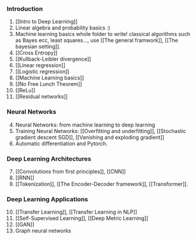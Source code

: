 ### Introduction
1. [[Intro to Deep Learning]]
2. Linear algebra and probability basics :)
3. Machine learning basics whole folder to write! classical algorithms such as Bayes ecc, least squares..., use [[The general framwork]], [[The bayesian setting]].
4. [[Cross Entropy]]
5. [[Kullback-Leibler divergence]]
6. [[Linear regression]]
7. [[Logistic regression]]
8. [[Machine Learning basics]]
9. [[No Free Lunch Theorem]]
10. [[ReLu]]
11. [[Residual networks]]
### Neural Networks
4. Neural Networks: from machine learning to deep learning
5. Training Neural Networks:  [[Overfitting and underfitting]], [[Stochastic gradient descent SGD]], [[Vanishing and exploding gradient]]
6. Automatic differentiation and Pytorch.
### Deep Learning Architectures
7. [[Convolutions from first principles]], [[CNN]]
8. [[RNN]]
9. [[Tokenization]], [[The Encoder-Decoder framework]], [[Transformer]].
### Deep Learning Applications
10. [[Transfer Learning]], [[Transfer Learning in NLP]]
11. [[Self-Supervised Learning]], [[Deep Metric Learning]]
12. [[GAN]]
13.  Graph neural networks


